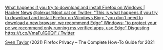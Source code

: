 
[What happens if you try to download and install Firefox on Windows | Hacker News](https://news.ycombinator.com/item?id=30896403)
[@plexus@toot.cat on Twitter: "This is what happens if you try to download and install Firefox on Windows Bing: "you don't need to download a new browser, we recommend Edge" Windows: "to protect your pc we recommend only running ms verified apps, use Edge" Disgusting https://t.co/VmaFu1G0Ql" / Twitter](https://web.archive.org/web/20230620042832/https://twitter.com/plexus/status/1510568329303445507)

[Sven Taylor](https://restoreprivacy.com/firefox-privacy/)
(2021) Firefox Privacy – The Complete How-To Guide for 2021
